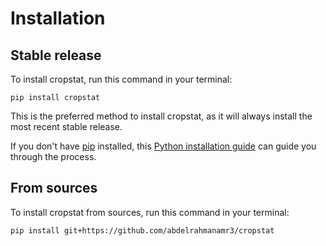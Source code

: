 # Installation

## Stable release

To install cropstat, run this command in your terminal:

```
pip install cropstat
```

This is the preferred method to install cropstat, as it will always install the most recent stable release.

If you don't have [pip](https://pip.pypa.io) installed, this [Python installation guide](http://docs.python-guide.org/en/latest/starting/installation/) can guide you through the process.

## From sources

To install cropstat from sources, run this command in your terminal:

```
pip install git+https://github.com/abdelrahmanamr3/cropstat
```
